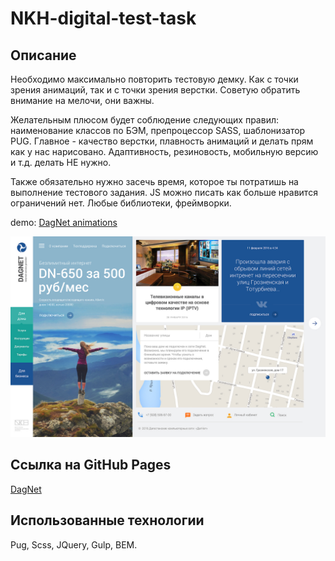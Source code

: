 # NKH-digital-test-task

## Описание

Необходимо максимально повторить тестовую демку. Как с точки зрения анимаций, так и с точки зрения верстки. Советую обратить внимание на мелочи, они важны.

Желательным плюсом будет соблюдение следующих правил: наименование классов по БЭМ, препроцессор SASS, шаблонизатор PUG. 
Главное - качество верстки, плавность анимаций и делать прям как у нас нарисовано. Адаптивность, резиновость, мобильную версию и т.д. делать НЕ нужно. 

Также обязательно нужно засечь время, которое ты потратишь на выполнение тестового задания.
JS можно писать как больше нравится ограничений нет. Любые библиотеки, фреймворки.

demo: [DagNet animations](http://dev.nkhstudio.ru/dagnet/)

![DagNet layout](/dagnet.jpg)

## Ссылка на GitHub Pages

[DagNet](https://hduck.github.io/NKH-digital-test-task/)

## Использованные технологии

Pug, Scss, JQuery, Gulp, BEM.
